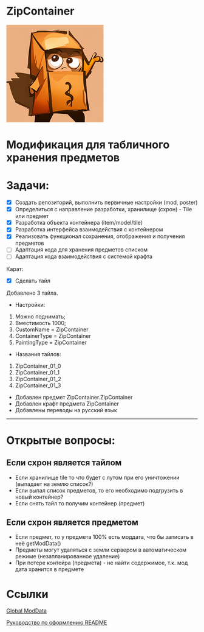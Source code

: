 ﻿# ZipContainer
![Иллюстрация к проекту](https://github.com/besterry/ItemStorage/raw/main/poster.png)

# Модификация для табличного хранения предметов

# Задачи:
- [x] Создать репозиторий, выполнить первичные настройки (mod, poster)
- [x] Определиться с направление разработки, хранилище (схрон) - Tile или предмет
- [x] Разработка объекта контейнера (item/model/tile)
- [x] Разработка интерфейса взаимодействия с контейнером
- [x] Реализовать функционал сохранения, отображения и получения предметов
- [ ] Адаптация кода для хранения предметов списком
- [ ] Адаптация кода взаимодействия с системой крафта

Карат:
- [x] Сделать тайл

Добавлено 3 тайла.
- Настройки:
1. Можно поднимать;
2. Вместимость 1000;
3. CustomName = ZipContainer
4. ContainerType = ZipContainer
5. PaintingType = ZipContainer
- Названия тайлов:
1. ZipContainer_01_0
2. ZipContainer_01_1
3. ZipContainer_01_2
4. ZipContainer_01_3
- Добавлен предмет ZipContainer.ZipContainer
- Добавлен крафт предмета ZipContainer
- Добавлены переводы на русский язык



---

# Открытые вопросы:

## Если схрон является тайлом
- Если хранилище tile то что будет с лутом при его уничтожении (выпадает на землю список?)
- Если выпал список предметов, то его необходимо подгрузить в новый контейнер?
- Если снять тайл то получим контейнер (предмет)
  
## Если схрон является предметом
- Если предмет, то у предмета 100% есть моддата, что бы записать в неё getModData()
- Предметы могут удаляться с земли сервером в автоматическом режиме (незапланированное удаление)
- При потере контейра (предмета) - не найти содержимое, т.к. мод дата хранится в предмете


# Ссылки
[Global ModData](https://github.com/MrBounty/PZ-Mod---Doc/blob/main/How%20to%20use%20global%20modData.md)

[Руководство по оформлению README](https://gist.github.com/Jekins/2bf2d0638163f1294637)
